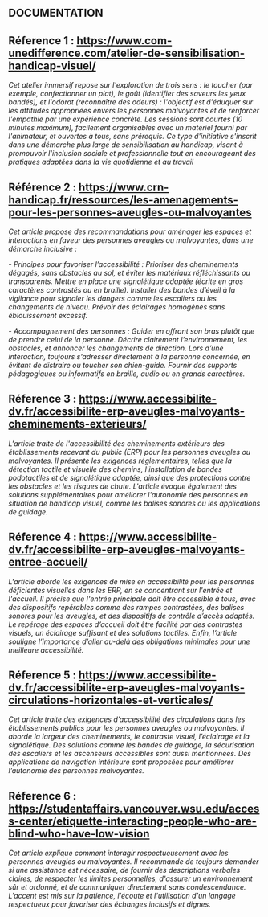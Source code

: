 ## **DOCUMENTATION**

## Réference 1 : https://www.com-unedifference.com/atelier-de-sensibilisation-handicap-visuel/
*Cet atelier immersif repose sur l'exploration de trois sens : le toucher (par exemple, confectionner un plat), le goût (identifier des saveurs les yeux bandés), et l'odorat (reconnaître des odeurs) : l'objectif est d'éduquer sur les attitudes appropriées envers les personnes malvoyantes et de renforcer l'empathie par une expérience concrète. Les sessions sont courtes (10 minutes maximum), facilement organisables avec un matériel fourni par l'animateur, et ouvertes à tous, sans prérequis.*
*Ce type d'initiative s'inscrit dans une démarche plus large de sensibilisation au handicap, visant à promouvoir l'inclusion sociale et professionnelle tout en encourageant des pratiques adaptées dans la vie quotidienne et au travail​*

## Référence 2 : https://www.crn-handicap.fr/ressources/les-amenagements-pour-les-personnes-aveugles-ou-malvoyantes 
*Cet article propose des recommandations pour aménager les espaces et interactions en faveur des personnes aveugles ou malvoyantes, dans une démarche inclusive :*

*- Principes pour favoriser l’accessibilité : 
Prioriser des cheminements dégagés, sans obstacles au sol, et éviter les matériaux réfléchissants ou transparents.
Mettre en place une signalétique adaptée (écrite en gros caractères contrastés ou en braille).
Installer des bandes d’éveil à la vigilance pour signaler les dangers comme les escaliers ou les changements de niveau.
Prévoir des éclairages homogènes sans éblouissement excessif.*

*- Accompagnement des personnes : 
Guider en offrant son bras plutôt que de prendre celui de la personne.
Décrire clairement l’environnement, les obstacles, et annoncer les changements de direction.
Lors d’une interaction, toujours s’adresser directement à la personne concernée, en évitant de distraire ou toucher son chien-guide.
Fournir des supports pédagogiques ou informatifs en braille, audio ou en grands caractères.*

## Réference 3 : https://www.accessibilite-dv.fr/accessibilite-erp-aveugles-malvoyants-cheminements-exterieurs/
*L'article traite de l'accessibilité des cheminements extérieurs des établissements recevant du public (ERP) pour les personnes aveugles ou malvoyantes. Il présente les exigences réglementaires, telles que la détection tactile et visuelle des chemins, l'installation de bandes podotactiles et de signalétique adaptée, ainsi que des protections contre les obstacles et les risques de chute. L'article évoque également des solutions supplémentaires pour améliorer l'autonomie des personnes en situation de handicap visuel, comme les balises sonores ou les applications de guidage.*

## Réference 4 : https://www.accessibilite-dv.fr/accessibilite-erp-aveugles-malvoyants-entree-accueil/
*L'article aborde les exigences de mise en accessibilité pour les personnes déficientes visuelles dans les ERP, en se concentrant sur l'entrée et l'accueil. Il précise que l'entrée principale doit être accessible à tous, avec des dispositifs repérables comme des rampes contrastées, des balises sonores pour les aveugles, et des dispositifs de contrôle d’accès adaptés. Le repérage des espaces d’accueil doit être facilité par des contrastes visuels, un éclairage suffisant et des solutions tactiles. Enfin, l’article souligne l’importance d’aller au-delà des obligations minimales pour une meilleure accessibilité.*

## Réference 5 : https://www.accessibilite-dv.fr/accessibilite-erp-aveugles-malvoyants-circulations-horizontales-et-verticales/
*Cet article traite des exigences d’accessibilité des circulations dans les établissements publics pour les personnes aveugles ou malvoyantes. Il aborde la largeur des cheminements, le contraste visuel, l’éclairage et la signalétique. Des solutions comme les bandes de guidage, la sécurisation des escaliers et les ascenseurs accessibles sont aussi mentionnées. Des applications de navigation intérieure sont proposées pour améliorer l’autonomie des personnes malvoyantes.*



## Réference 6 : https://studentaffairs.vancouver.wsu.edu/access-center/etiquette-interacting-people-who-are-blind-who-have-low-vision
*Cet article explique comment interagir respectueusement avec les personnes aveugles ou malvoyantes. Il recommande de toujours demander si une assistance est nécessaire, de fournir des descriptions verbales claires, de respecter les limites personnelles, d'assurer un environnement sûr et ordonné, et de communiquer directement sans condescendance. L'accent est mis sur la patience, l'écoute et l'utilisation d'un langage respectueux pour favoriser des échanges inclusifs et dignes.*
